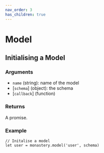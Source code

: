 ```yaml
---
nav_order: 3
has_children: true
---
```


# Model

## Initialising a Model

### Arguments

* `name` \(string\): name of the model
* \[`schema`\] \(object\): the schema 
* \[`callback`\] \(function\)

### Returns

A promise.

### Example

```text
// Initalise a model
let user = monastery.model('user', schema)
```

